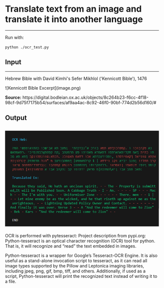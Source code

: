# Translate text from an image and translate it into another language
--------------------------------

<p>Run with:</p> 
<code>python ./ocr_test.py</code>

## Input
-------------------------------------------------
<p>Hebrew Bible with David Kimhi's Sefer Mikhlol ('Kennicott Bible'), 1476</p>
![Kennicott Bible Excerpt](image.png)

<p><strong>Source:</strong> https://digital.bodleian.ox.ac.uk/objects/8c264b23-f6cc-4f18-98cf-9d75f7175b54/surfaces/af9aa4ac-8c92-46f0-90bf-774d2b56d160/#</p>

Output
------------------------------------------
![Kennikcott_bible_fol_439r.PNG](example_output_Bodleian_Kennicott_bible_fol_439r.PNG)
--

OCR is performed with pytesseract:
Project description from pypi.org:
Python-tesseract is an optical character recognition (OCR) tool for python. That is, it will recognize and “read” the text embedded in images.

Python-tesseract is a wrapper for Google’s Tesseract-OCR Engine. It is also useful as a stand-alone invocation script to tesseract, as it can read all image types supported by the Pillow and Leptonica imaging libraries, including jpeg, png, gif, bmp, tiff, and others. Additionally, if used as a script, Python-tesseract will print the recognized text instead of writing it to a file.
